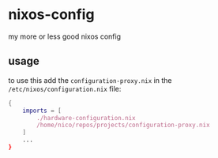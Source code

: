 # nixos-config

my more or less good nixos config

## usage

to use this add the `configuration-proxy.nix` in the `/etc/nixos/configuration.nix` file:

```nix
{
    imports = [
        ./hardware-configuration.nix
        /home/nico/repos/projects/configuration-proxy.nix
    ]
    ...
}
```
